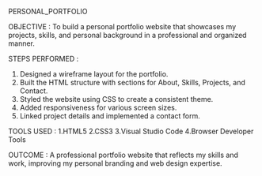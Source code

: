 PERSONAL_PORTFOLIO

OBJECTIVE :
  To build a personal portfolio website that showcases my projects, skills, and personal background in a professional and organized manner.

STEPS PERFORMED :
  1. Designed a wireframe layout for the portfolio.
  2. Built the HTML structure with sections for About, Skills, Projects, and Contact.
  3. Styled the website using CSS to create a consistent theme.
  4. Added responsiveness for various screen sizes.
  5. Linked project details and implemented a contact form.

TOOLS USED :
  1.HTML5
  2.CSS3
  3.Visual Studio Code
  4.Browser Developer Tools

OUTCOME : 
  A professional portfolio website that reflects my skills and work, improving my personal branding and web design expertise.
